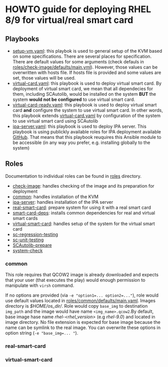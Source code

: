 HOWTO guide for deploying RHEL 8/9 for virtual/real smart card
===============================================================

## Playbooks

- [setup-vm.yaml](./setup-vm.yaml): this playbok is used to general setup of  the KVM based on some specifications.
  There are several places for specification.
  There are default values for some arguments (check defauls in [roles/check-image/defaults/main.yml](roles/check-image/defaults/main.yml)).
  However, those values can be overwritten with hosts file.
  If hosts file is provided and some values are set, those values will be used.  
- [virtual-card.yaml](./virtual-card.yaml): this playbook is used to deploy virtual smart card.
  By deployment of virtual smart card, we mean that all dependecies for them, including SCAutolib, would be installed on the system
  **BUT** the system **would not be configured** to use virtual smart card.
- [virtual-card-ready.yaml](./virtual-card-ready.yaml): this playbook is used to deploy virtual smart card **and** configure the system to use virtual smart card.
  In other words, this playbook extends [virtual-card.yaml](./virtual-card.yaml) by configuration of the system to use virtual smart card using SCAutolib
- [ipa-server.yaml](./ipa-server.yaml): this playbook is used to deploy IPA server.
  This playbook is using publickly available roles for IPA deployment available [GitHub](https://github.com/freeipa/ansible-freeipa).
  That means that this playbook reuquires this Ansible module to be accessible (in any way you prefer, e.g. installing globally to the system)

## Roles

Documentation to individual roles can be found in [roles](./roles) directory.

- [check-image](./roles/check-image/README.md): handles checking of the image and its preparation for deployment
- [common](./roles/common/README.md): handles installation of the KVM
- [ipa-server](./roles/ipa-server/README.md): handles installation of the IPA server
- [real-smart-card](./roles/real-smart-card/README.md): prepare system for using it with a real smart card
- [smart-card-deps](./roles/smart-card-deps/README.md): installs common dependencies for real and virtual smart cards
- [virtual-smart-card](./roles/virtual-smart-card/README.md): handles setup of the system for the virtual smart card
- [sc-regression-testing](./roles/sc-regression-testing/README.md)
- [sc-unit-testing](./roles/sc-unit-testing/README.md)
- [SCAutolib-prepare](./roles/SCAutolib-prepare/README.md)
- [system-check](./roles/system-check/README.md)
### common

This role requires that QCOW2 image is already downloaded and expects that your
user (that executes the play) would enough permission to manipulate with `virsh`
command.

If no options are provided (via `-e "option1=... option2=..."`), role would use
default values located in [roles/common/defaults/main.yaml](./roles/common/defaults/main.yml).
Images directory is _$HOME/os_dir/_. Role would copy `base_img` to destination
`img_path` and the image would have name `<img_name>.qcow2`.By default, base
image hase name _rhel-<rhel_version>_ (e.g _rhel-9.0_) and located in image
directory. No file extension is expected for base image because the name can be
symlink to the real image. You can overwrite these options in option string
(`-e "base_img=... "`).

### real-smart-card

### virtual-smart-card
